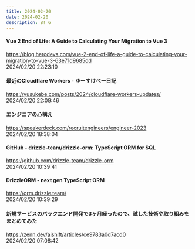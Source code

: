 ```yaml
---
title: 2024-02-20
date: 2024-02-20
description: B! 6
---
```


#### Vue 2 End of Life: A Guide to Calculating Your Migration to Vue 3
https://blog.herodevs.com/vue-2-end-of-life-a-guide-to-calculating-your-migration-to-vue-3-63e71d9685dd<br>
2024/02/20 22:23:10<br>


#### 最近のCloudflare Workers - ゆーすけべー日記
https://yusukebe.com/posts/2024/cloudflare-workers-updates/<br>
2024/02/20 22:09:46<br>


#### エンジニアの心構え
https://speakerdeck.com/recruitengineers/engineer-2023<br>
2024/02/20 18:38:04<br>


#### GitHub - drizzle-team/drizzle-orm: TypeScript ORM for SQL
https://github.com/drizzle-team/drizzle-orm<br>
2024/02/20 10:39:41<br>


#### DrizzleORM - next gen TypeScript ORM
https://orm.drizzle.team/<br>
2024/02/20 10:39:29<br>


#### 新規サービスのバックエンド開発で3ヶ月経ったので、試した技術や取り組みをまとめてみた
https://zenn.dev/aishift/articles/ce9783a0d7acd0<br>
2024/02/20 07:08:42<br>



